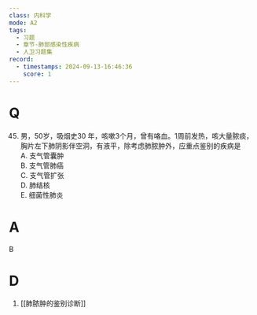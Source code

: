 ```yaml
---
class: 内科学
mode: A2
tags:
  - 习题
  - 章节-肺部感染性疾病
  - 人卫习题集
record:
  - timestamps: 2024-09-13-16:46:36
    score: 1
---
```


# Q
45. 男，50岁，吸烟史30 年，咳嗽3个月，曾有咯血。1周前发热，咳大量脓痰，胸片左下肺阴影伴空洞，有液平，除考虑肺脓肿外，应重点鉴别的疾病是  
A. 支气管囊肿  
B. 支气管肺癌  
C. 支气管扩张  
D. 肺结核  
E. 细菌性肺炎
# A
B
# D
1. [[肺脓肿的鉴别诊断]]